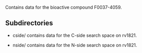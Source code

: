 Contains data for the bioactive compound F0037-4059.

## Subdirectories

- cside/ contains data for the C-side search space on rv1821.

- nside/ contains data for the N-side search space on rv1821.


